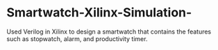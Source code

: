 # Smartwatch-Xilinx-Simulation-
Used Verilog in Xilinx to design a smartwatch that contains the features such as stopwatch, alarm, and productivity timer.
